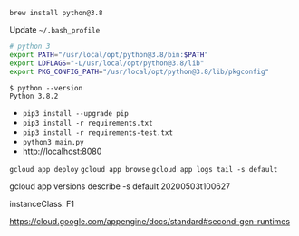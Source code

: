 

`brew install python@3.8`

Update `~/.bash_profile`
```bash
# python 3
export PATH="/usr/local/opt/python@3.8/bin:$PATH"
export LDFLAGS="-L/usr/local/opt/python@3.8/lib"
export PKG_CONFIG_PATH="/usr/local/opt/python@3.8/lib/pkgconfig"
```

```
$ python --version
Python 3.8.2
```

- `pip3 install --upgrade pip`
- `pip3 install -r requirements.txt`
- `pip3 install -r requirements-test.txt`
- `python3 main.py`
- http://localhost:8080


`gcloud app deploy`
`gcloud app browse`
`gcloud app logs tail -s default`

gcloud app versions describe -s default 20200503t100627

instanceClass: F1

https://cloud.google.com/appengine/docs/standard#second-gen-runtimes